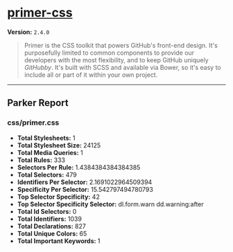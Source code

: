# [primer-css]( http://primercss.io )

**Version:** `2.4.0`

> Primer is the CSS toolkit that powers GitHub's front-end design. It's purposefully limited to common components to provide our developers with the most flexibility, and to keep GitHub uniquely *GitHubby*. It's built with SCSS and available via Bower, so it's easy to include all or part of it within your own project.

* * *

## Parker Report

### css/primer.css

- **Total Stylesheets:** 1
- **Total Stylesheet Size:** 24125
- **Total Media Queries:** 1
- **Total Rules:** 333
- **Selectors Per Rule:** 1.4384384384384385
- **Total Selectors:** 479
- **Identifiers Per Selector:** 2.1691022964509394
- **Specificity Per Selector:** 15.542797494780793
- **Top Selector Specificity:** 42
- **Top Selector Specificity Selector:** dl.form.warn dd.warning:after
- **Total Id Selectors:** 0
- **Total Identifiers:** 1039
- **Total Declarations:** 827
- **Total Unique Colors:** 65
- **Total Important Keywords:** 1
